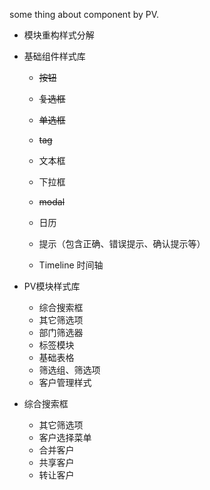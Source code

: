 some thing about component by PV.

- 模块重构样式分解

- 基础组件样式库 
    - ~~按钮~~
    - ~~复选框~~
    - ~~单选框~~
    - ~~tag~~
    - 文本框
    - 下拉框
    
    - ~~modal~~
    - 日历
    - 提示（包含正确、错误提示、确认提示等）
    - Timeline 时间轴
    
- PV模块样式库
    - 综合搜索框 
    - 其它筛选项 
    - 部门筛选器 
    - 标签模块 
    - 基础表格
    - 筛选组、筛选项
    - 客户管理样式

- 综合搜索框
    - 其它筛选项
    - 客户选择菜单
    - 合并客户
    - 共享客户
    - 转让客户
